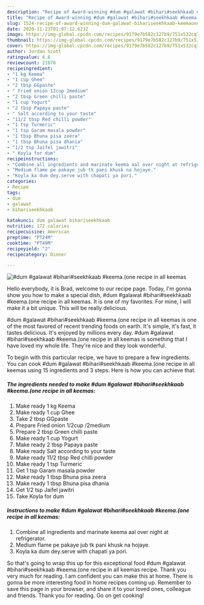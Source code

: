 ```yaml
---
description: "Recipe of Award-winning #dum #galawat #bihari#seekhkaab #keema.(one recipe in all keemas"
title: "Recipe of Award-winning #dum #galawat #bihari#seekhkaab #keema.(one recipe in all keemas"
slug: 1524-recipe-of-award-winning-dum-galawat-bihariseekhkaab-keemaone-recipe-in-all-keemas
date: 2020-11-23T01:07:12.623Z
image: https://img-global.cpcdn.com/recipes/9179e7b582c127b9/751x532cq70/dum-galawat-bihariseekhkaab-keemaone-recipe-in-all-keemas-recipe-main-photo.jpg
thumbnail: https://img-global.cpcdn.com/recipes/9179e7b582c127b9/751x532cq70/dum-galawat-bihariseekhkaab-keemaone-recipe-in-all-keemas-recipe-main-photo.jpg
cover: https://img-global.cpcdn.com/recipes/9179e7b582c127b9/751x532cq70/dum-galawat-bihariseekhkaab-keemaone-recipe-in-all-keemas-recipe-main-photo.jpg
author: Jordan Scott
ratingvalue: 4.6
reviewcount: 21078
recipeingredient:
- "1 kg Keema"
- "1 cup Ghee"
- "2 tbsp GGpaste"
- " Fried onion 12cup 2medium"
- "2 tbsp Green chilli paste"
- "1 cup Yogurt"
- "2 tbsp Papaya paste"
- " Salt according to your taste"
- "11/2 tbsp Red chilli powder"
- "1 tsp Turmeric"
- "1 tsp Garam masala powder"
- "1 tbsp Bhuna pisa zeera"
- "1 tbsp Bhuna pisa dhania"
- "1/2 tsp Jaifel jawitri"
- " Koyla for dum"
recipeinstructions:
- "Combine all ingredients and marinate keema aal over night at refrigerator."
- "Medium flame pe pakaye jub tk pani khusk na hojaye."
- "Koyla ka dum dey.serve with chapati ya pori."
categories:
- Recipe
tags:
- dum
- galawat
- bihariseekhkaab

katakunci: dum galawat bihariseekhkaab 
nutrition: 172 calories
recipecuisine: American
preptime: "PT24M"
cooktime: "PT49M"
recipeyield: "2"
recipecategory: Dinner

---
```



![#dum #galawat #bihari#seekhkaab #keema.(one recipe in all keemas](https://img-global.cpcdn.com/recipes/9179e7b582c127b9/751x532cq70/dum-galawat-bihariseekhkaab-keemaone-recipe-in-all-keemas-recipe-main-photo.jpg)

Hello everybody, it is Brad, welcome to our recipe page. Today, I'm gonna show you how to make a special dish, #dum #galawat #bihari#seekhkaab #keema.(one recipe in all keemas. It is one of my favorites. For mine, I will make it a bit unique. This will be really delicious.



#dum #galawat #bihari#seekhkaab #keema.(one recipe in all keemas is one of the most favored of recent trending foods on earth. It's simple, it's fast, it tastes delicious. It's enjoyed by millions every day. #dum #galawat #bihari#seekhkaab #keema.(one recipe in all keemas is something that I have loved my whole life. They're nice and they look wonderful.


To begin with this particular recipe, we have to prepare a few ingredients. You can cook #dum #galawat #bihari#seekhkaab #keema.(one recipe in all keemas using 15 ingredients and 3 steps. Here is how you can achieve that.

<!--inarticleads1-->

##### The ingredients needed to make #dum #galawat #bihari#seekhkaab #keema.(one recipe in all keemas:

1. Make ready 1 kg Keema
1. Make ready 1 cup Ghee
1. Take 2 tbsp GGpaste
1. Prepare  Fried onion 1/2cup /2medium
1. Prepare 2 tbsp Green chilli paste
1. Make ready 1 cup Yogurt
1. Make ready 2 tbsp Papaya paste
1. Make ready  Salt according to your taste
1. Make ready 11/2 tbsp Red chilli powder
1. Make ready 1 tsp Turmeric
1. Get 1 tsp Garam masala powder
1. Make ready 1 tbsp Bhuna pisa zeera
1. Make ready 1 tbsp Bhuna pisa dhania
1. Get 1/2 tsp Jaifel jawitri
1. Take  Koyla for dum




<!--inarticleads2-->

##### Instructions to make #dum #galawat #bihari#seekhkaab #keema.(one recipe in all keemas:

1. Combine all ingredients and marinate keema aal over night at refrigerator.
1. Medium flame pe pakaye jub tk pani khusk na hojaye.
1. Koyla ka dum dey.serve with chapati ya pori.




So that's going to wrap this up for this exceptional food #dum #galawat #bihari#seekhkaab #keema.(one recipe in all keemas recipe. Thank you very much for reading. I am confident you can make this at home. There is gonna be more interesting food in home recipes coming up. Remember to save this page in your browser, and share it to your loved ones, colleague and friends. Thank you for reading. Go on get cooking!
